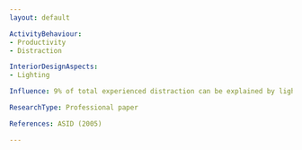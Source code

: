 ```yaml
---
layout: default

ActivityBehaviour:
- Productivity
- Distraction

InteriorDesignAspects:
- Lighting

Influence: 9% of total experienced distraction can be explained by lighting

ResearchType: Professional paper

References: ASID (2005)

---
```

